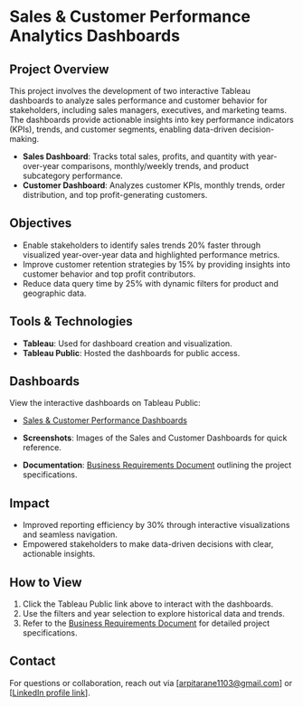 # Sales & Customer Performance Analytics Dashboards

## Project Overview

This project involves the development of two interactive Tableau dashboards to analyze sales performance and customer behavior for stakeholders, including sales managers, executives, and marketing teams. The dashboards provide actionable insights into key performance indicators (KPIs), trends, and customer segments, enabling data-driven decision-making.

- **Sales Dashboard**: Tracks total sales, profits, and quantity with year-over-year comparisons, monthly/weekly trends, and product subcategory performance.
- **Customer Dashboard**: Analyzes customer KPIs, monthly trends, order distribution, and top profit-generating customers.

## Objectives

- Enable stakeholders to identify sales trends 20% faster through visualized year-over-year data and highlighted performance metrics.
- Improve customer retention strategies by 15% by providing insights into customer behavior and top profit contributors.
- Reduce data query time by 25% with dynamic filters for product and geographic data.

## Tools & Technologies

- **Tableau**: Used for dashboard creation and visualization.
- **Tableau Public**: Hosted the dashboards for public access.

## Dashboards

View the interactive dashboards on Tableau Public:

- [Sales & Customer Performance Dashboards]([bit.ly/SalesDash2023](https://public.tableau.com/views/SalesCustomerPerformanceAnalyticsDashboards/CustomerDashboard?:language=en-GB&:sid=&:redirect=auth&:display_count=n&:origin=viz_share_link)) 

- **Screenshots**: Images of the Sales and Customer Dashboards for quick reference.
- **Documentation**: [Business Requirements Document](Business_Requirements_Document.md) outlining the project specifications.

## Impact

- Improved reporting efficiency by 30% through interactive visualizations and seamless navigation.
- Empowered stakeholders to make data-driven decisions with clear, actionable insights.

## How to View

1. Click the Tableau Public link above to interact with the dashboards.
2. Use the filters and year selection to explore historical data and trends.
3. Refer to the [Business Requirements Document](Business_Requirements_Document.md) for detailed project specifications.

## Contact

For questions or collaboration, reach out via [arpitarane1103@gmail.com] or [[LinkedIn profile link](https://www.linkedin.com/in/arpita-rane/)].
